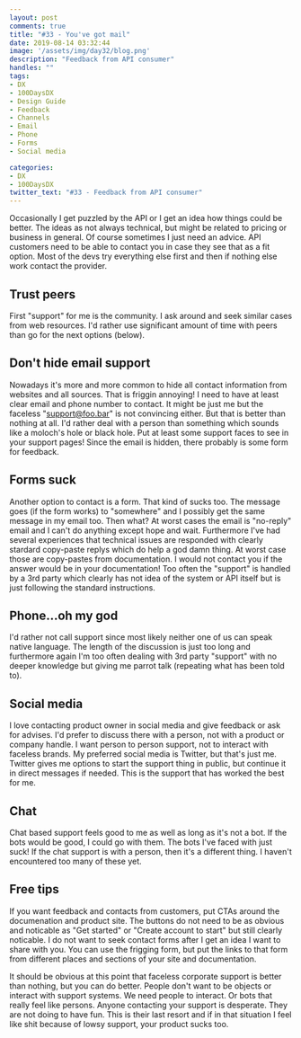 ```yaml
---
layout: post
comments: true
title: "#33 - You've got mail"
date: 2019-08-14 03:32:44
image: '/assets/img/day32/blog.png'
description: "Feedback from API consumer"
handles: ""
tags:
- DX 
- 100DaysDX
- Design Guide
- Feedback
- Channels
- Email
- Phone
- Forms
- Social media

categories:
- DX
- 100DaysDX
twitter_text: "#33 - Feedback from API consumer"
---
```


Occasionally I get puzzled by the API or I get an idea how things could be better. The ideas as not always technical, but might be related to pricing or business in general. Of course sometimes I just need an advice. API customers need to be able to contact you in case they see that as a fit option. Most of the devs try everything else first and then if nothing else work contact the provider. 

## Trust peers

First "support" for me is the community. I ask around and seek similar cases from web resources. I'd rather use significant amount of time with peers than go for the next options (below). 

## Don't hide email support

Nowadays it's more and more common to hide all contact information from websites and all sources. That is friggin annoying! I need to have at least clear email and phone number to contact. It might be just me but the faceless "support@foo.bar" is not convincing either. But that is better than nothing at all. I'd rather deal with a person than something which sounds like a moloch's hole or black hole. Put at least some support faces to see in your support pages! Since the email is hidden, there probably is some form for feedback. 

## Forms suck

Another option to contact is a form. That kind of sucks too. The message goes (if the form works) to "somewhere" and I possibly get the same message in my email too. Then what? At worst cases the email is "no-reply" email and I can't do anything except hope and wait. Furthermore I've had several experiences that technical issues are responded with clearly stardard copy-paste replys which do help a god damn thing. At worst case those are copy-pastes from documentation. I would not contact you if the answer would be in your documentation! Too often the "support" is handled by a 3rd party which clearly has not idea of the system or API itself but is just following the standard instructions. 

## Phone...oh my god

I'd rather not call support since most likely neither one of us can speak native language. The length of the discussion is just too long and furthermore again I'm too often dealing with 3rd party "support" with no deeper knowledge but giving me parrot talk (repeating what has been told to). 

## Social media 

I love contacting product owner in social media and give feedback or ask for advises. I'd prefer to discuss there with a person, not with a product or company handle. I want person to person support, not to interact with faceless brands. My preferred social media is Twitter, but that's just me. Twitter gives me options to start the support thing in public, but continue it in direct messages if needed. This is the support that has worked the best for me. 

## Chat

Chat based support feels good to me as well as long as it's not a bot. If the bots would be good, I could go with them. The bots I've faced with just suck! If the chat support is with a person, then it's a different thing. I haven't encountered too many of these yet. 

## Free tips  

If you want feedback and contacts from customers, put CTAs around the documenation and product site. The buttons do not need to be as obvious and noticable as "Get started" or "Create account to start" but still clearly noticable. I do not want to seek contact forms after I get an idea I want to share with you. You can use the frigging form, but put the links to that form from different places and sections of your site and documentation. 

It should be obvious at this point that faceless corporate support is better than nothing, but you can do better. People don't want to be objects or interact with support systems. We need people to interact. Or bots that really feel like persons. Anyone contacting your support is desperate. They are not doing to have fun. This is their last resort and if in that situation I feel like shit because of lowsy support, your product sucks too.  